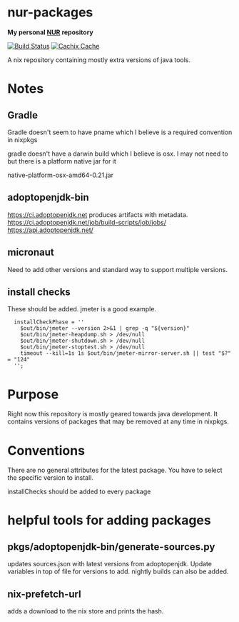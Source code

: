 # nur-packages

**My personal [NUR](https://github.com/nix-community/NUR) repository**

[![Build Status](https://travis-ci.org/moaxcp/nur.svg?branch=master)](https://travis-ci.org/moaxcp/nur)
[![Cachix Cache](https://img.shields.io/badge/cachix-moaxcp-blue.svg)](https://moaxcp.cachix.org)

A nix repository containing mostly extra versions of java tools.

# Notes

## Gradle

Gradle doesn't seem to have pname which I believe is a required convention in nixpkgs

gradle doesn't have a darwin build which I believe is osx. I may not need to but there is a platform native jar for it

native-platform-osx-amd64-0.21.jar

## adoptopenjdk-bin

https://ci.adoptopenjdk.net produces artifacts with metadata.
https://ci.adoptopenjdk.net/job/build-scripts/job/jobs/
https://api.adoptopenjdk.net/

## micronaut

Need to add other versions and standard way to support multiple versions.

## install checks

These should be added. jmeter is a good example.

```
  installCheckPhase = ''
    $out/bin/jmeter --version 2>&1 | grep -q "${version}"
    $out/bin/jmeter-heapdump.sh > /dev/null
    $out/bin/jmeter-shutdown.sh > /dev/null
    $out/bin/jmeter-stoptest.sh > /dev/null
    timeout --kill=1s 1s $out/bin/jmeter-mirror-server.sh || test "$?" = "124"
  '';
```

# Purpose

Right now this repository is mostly geared towards java development. It contains versions of packages that may be 
removed at any time in nixpkgs.

# Conventions

There are no general attributes for the latest package. You have to select the specific version to install.

installChecks should be added to every package

# helpful tools for adding packages

## pkgs/adoptopenjdk-bin/generate-sources.py

updates sources.json with latest versions from adoptopenjdk. Update variables in top of file for versions to add. 
nightly builds can also be added.

## nix-prefetch-url

adds a download to the nix store and prints the hash.